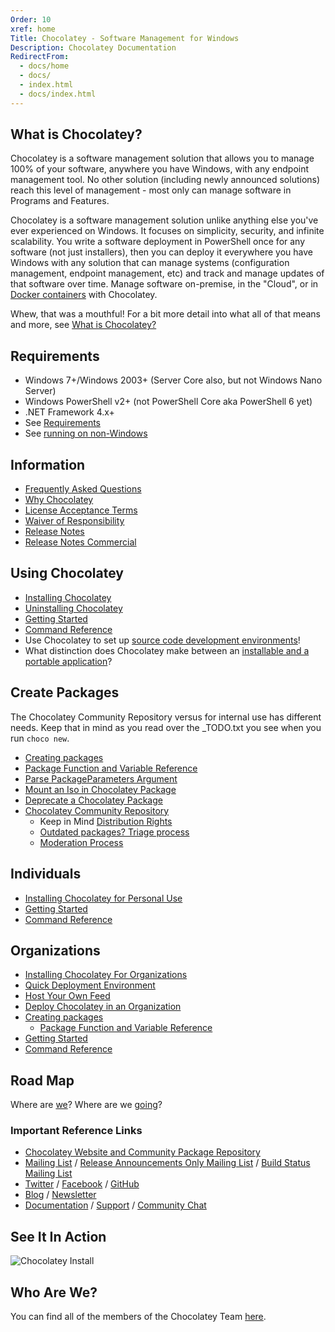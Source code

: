```yaml
---
Order: 10
xref: home
Title: Chocolatey - Software Management for Windows
Description: Chocolatey Documentation
RedirectFrom:
  - docs/home
  - docs/
  - index.html
  - docs/index.html
---
```


## What is Chocolatey?

Chocolatey is a software management solution that allows you to manage 100% of your software, anywhere you have Windows, with any endpoint management tool. No other solution (including newly announced solutions) reach this level of management - most only can manage software in Programs and Features.

Chocolatey is a software management solution unlike anything else you've ever experienced on Windows. It focuses on simplicity, security, and infinite scalability. You write a software deployment in PowerShell once for any software (not just installers), then you can deploy it everywhere you have Windows with any solution that can manage systems (configuration management, endpoint management, etc) and track and manage updates of that software over time. Manage software on-premise, in the "Cloud", or in [Docker containers](https://github.com/Microsoft/vsts-agent-docker/blob/f870fbf259a803c6a6d902e1c01f631936069d66/windows/servercore/10.0.14393/standard/VS2017/Dockerfile) with Chocolatey.

Whew, that was a mouthful! For a bit more detail into what all of that means and more, see [What is Chocolatey?](xref:getting-started#what-is-chocolatey)

## Requirements

- Windows 7+/Windows 2003+ (Server Core also, but not Windows Nano Server)
- Windows PowerShell v2+ (not PowerShell Core aka PowerShell 6 yet)
- .NET Framework 4.x+
- See [Requirements](xref:getting-started#requirements)
- See [running on non-Windows](xref:non-windows)

## Information

- [Frequently Asked Questions](xref:faqs)
- [Why Chocolatey](xref:why)
- [License Acceptance Terms](xref:legal#package-license-acceptance-terms)
- [Waiver of Responsibility](xref:legal#waiver-of-responsibility)
- [Release Notes](xref:floss-release-notes)
- [Release Notes Commercial](xref:licensed-release-notes)

## Using Chocolatey

- [Installing Chocolatey](xref:setup-choco)
- [Uninstalling Chocolatey](xref:choco-uninstallation)
- [Getting Started](xref:getting-started)
- [Command Reference](xref:choco-commands)
- Use Chocolatey to set up [source code development environments](xref:development-environment-setup)!
- What distinction does Chocolatey make between an [installable and a portable application](xref:faqs#what-distinction-does-chocolatey-make-between-an-installable-and-a-portable-application)?

## Create Packages

The Chocolatey Community Repository versus for internal use has different needs. Keep that in mind as you read over the _TODO.txt you see when you run `choco new`.

- [Creating packages](xref:create-packages)
- [Package Function and Variable Reference](xref:powershell-reference)
- [Parse PackageParameters Argument](xref:parse-package-parameters)
- [Mount an Iso in Chocolatey Package](xref:mount-an-iso)
- [Deprecate a Chocolatey Package](xref:deprecate-a-package)
- [Chocolatey Community Repository](https://community.chocolatey.org/packages)
  - Keep in Mind [Distribution Rights](xref:legal#distributions)
  - [Outdated packages? Triage process](xref:package-triage-process)
  - [Moderation Process](xref:moderation)

## Individuals

- [Installing Chocolatey for Personal Use](https://chocolatey.org/install#individual)
- [Getting Started](xref:getting-started)
- [Command Reference](xref:choco-commands)

## Organizations

- [Installing Chocolatey For Organizations](https://chocolatey.org/install#organization)
- [Quick Deployment Environment](xref:qde)
- [Host Your Own Feed](xref:host-packages)
- [Deploy Chocolatey in an Organization](xref:organizational-deployment-guide)
- [Creating packages](xref:create-packages)
  - [Package Function and Variable Reference](xref:powershell-reference)
- [Getting Started](xref:getting-started)
- [Command Reference](xref:choco-commands)

## Road Map

Where are [we](xref:roadmap)? Where are we [going](xref:roadmap)?

### Important Reference Links

- [Chocolatey Website and Community Package Repository](https://chocolatey.org)
- [Mailing List](https://groups.google.com/group/chocolatey) / [Release Announcements Only Mailing List](https://groups.google.com/group/chocolatey-announce) / [Build Status Mailing List](https://groups.google.com/group/chocolatey-build-status)
- [Twitter](https://twitter.com/chocolateynuget) / [Facebook](https://www.facebook.com/ChocolateySoftware) / [GitHub](https://github.com/chocolatey)
- [Blog](https://blog.chocolatey.org/) / [Newsletter](https://chocolatey.us8.list-manage1.com/subscribe?u=86a6d80146a0da7f2223712e4&id=73b018498d)
- [Documentation](https://docs.chocolatey.org) / [Support](https://chocolatey.org/support) / [Community Chat](https://ch0.co/community)

## See It In Action

![Chocolatey Install](/assets/images/gifs/choco_install.gif)

## Who Are We?

You can find all of the members of the Chocolatey Team [here](https://github.com/orgs/chocolatey/people).
